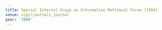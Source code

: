 ```yaml
---
title: Special Interest Group on Information Retrieval Forum (1994)
venue: sigirjournals_journal
year: '1994'
---
```

